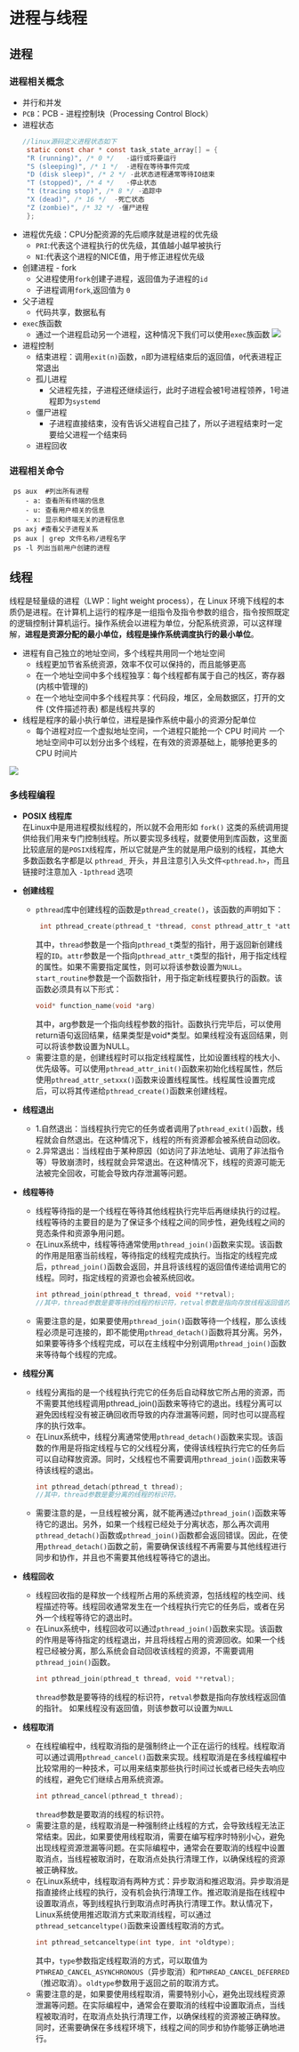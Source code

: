 # 进程与线程

## 进程
### 进程相关概念
 - 并行和并发 
 - `PCB`：PCB - 进程控制块（Processing Control Block）
 - 进程状态
   ```c
   //linux源码定义进程状态如下
    static const char * const task_state_array[] = {
    "R (running)", /* 0 */   -运行或将要运行
    "S (sleeping)", /* 1 */  -进程在等待事件完成
    "D (disk sleep)", /* 2 */ -此状态进程通常等待IO结束
    "T (stopped)", /* 4 */   -停止状态
    "t (tracing stop)", /* 8 */ -追踪中
    "X (dead)", /* 16 */  -死亡状态
    "Z (zombie)", /* 32 */ -僵尸进程
    };
   ```
 - 进程优先级：CPU分配资源的先后顺序就是进程的优先级
   - `PRI`:代表这个进程执行的优先级，其值越小越早被执行
   - `NI`:代表这个进程的NICE值，用于修正进程优先级
 - 创建进程 - fork
    - 父进程使用`fork`创建子进程，返回值为子进程的`id`
    - 子进程调用`fork`,返回值为 `0`
 - 父子进程
    - 代码共享，数据私有
 - `exec`族函数
    - 通过一个进程启动另一个进程，这种情况下我们可以使用`exec`族函数
    ![](../image/1.png)
 - 进程控制
    - 结束进程：调用`exit(n)`函数，`n`即为进程结束后的返回值，`0`代表进程正常退出
    - 孤儿进程
      - 父进程先挂，子进程还继续运行，此时子进程会被1号进程领养，1号进程即为`systemd`
    - 僵尸进程
      - 子进程直接结束，没有告诉父进程自己挂了，所以子进程结束时一定要给父进程一个结束码
    - 进程回收
### 进程相关命令
```shell
 ps aux  #列出所有进程
	- a: 查看所有终端的信息
	- u: 查看用户相关的信息
	- x: 显示和终端无关的进程信息
 ps axj #查看父子进程关系
 ps aux | grep 文件名称/进程名字
 ps -l 列出当前用户创建的进程
```

## 线程
线程是轻量级的进程（LWP：light weight process），在 Linux 环境下线程的本质仍是进程。在计算机上运行的程序是一组指令及指令参数的组合，指令按照既定的逻辑控制计算机运行。操作系统会以进程为单位，分配系统资源，可以这样理解，**进程是资源分配的最小单位，线程是操作系统调度执行的最小单位**。

 - 进程有自己独立的地址空间，多个线程共用同一个地址空间
   - 线程更加节省系统资源，效率不仅可以保持的，而且能够更高
   - 在一个地址空间中多个线程独享：每个线程都有属于自己的栈区，寄存器 (内核中管理的)
   - 在一个地址空间中多个线程共享：代码段，堆区，全局数据区，打开的文件 (文件描述符表) 都是线程共享的
 - 线程是程序的最小执行单位，进程是操作系统中最小的资源分配单位
   - 每个进程对应一个虚拟地址空间，一个进程只能抢一个 CPU 时间片
一个地址空间中可以划分出多个线程，在有效的资源基础上，能够抢更多的 CPU 时间片   

![](../image/2.png)


### 多线程编程
 - **POSIX 线程库**   
 在Linux中是用进程模拟线程的，所以就不会用形如 `fork()` 这类的系统调用提供给我们用来专门控制线程。所以要实现多线程，就要使用到库函数，这里面比较底层的是`POSIX`线程库，所以它就是产生的就是用户级别的线程，其绝大多数函数名字都是以 `pthread_` 开头，并且注意引入头文件`<pthread.h>`，而且链接时注意加入 `-1pthread` 选项
 - **创建线程**      
   - `pthread`库中创建线程的函数是`pthread_create()`，该函数的声明如下：
     ```c
      int pthread_create(pthread_t *thread, const pthread_attr_t *attr, void *(*start_routine)(void*), void *arg);
     ```
     其中，`thread`参数是一个指向`pthread_t`类型的指针，用于返回新创建线程的`ID`。`attr`参数是一个指向`pthread_attr_t`类型的指针，用于指定线程的属性。如果不需要指定属性，则可以将该参数设置为`NULL`。`start_routine`参数是一个函数指针，用于指定新线程要执行的函数。该函数必须具有以下形式：
     ```c
     void* function_name(void *arg)
     ```
     其中，arg参数是一个指向线程参数的指针。函数执行完毕后，可以使用return语句返回结果，结果类型是void*类型。如果线程没有返回结果，则可以将该参数设置为NULL。
   - 需要注意的是，创建线程时可以指定线程属性，比如设置线程的栈大小、优先级等。可以使用`pthread_attr_init()`函数来初始化线程属性，然后使用`pthread_attr_setxxx()`函数来设置线程属性。线程属性设置完成后，可以将其传递给`pthread_create()`函数来创建线程。
 - **线程退出**      
   - 1.自然退出：当线程执行完它的任务或者调用了`pthread_exit()`函数，线程就会自然退出。在这种情况下，线程的所有资源都会被系统自动回收。    
   - 2.异常退出：当线程由于某种原因（如访问了非法地址、调用了非法指令等）导致崩溃时，线程就会异常退出。在这种情况下，线程的资源可能无法被完全回收，可能会导致内存泄漏等问题。     


 - **线程等待**
   - 线程等待指的是一个线程在等待其他线程执行完毕后再继续执行的过程。线程等待的主要目的是为了保证多个线程之间的同步性，避免线程之间的竞态条件和资源争用问题。
   - 在Linux系统中，线程等待通常使用`pthread_join()`函数来实现。该函数的作用是阻塞当前线程，等待指定的线程完成执行。当指定的线程完成后，`pthread_join()`函数会返回，并且将该线程的返回值传递给调用它的线程。同时，指定线程的资源也会被系统回收。
     ```c
     int pthread_join(pthread_t thread, void **retval);
     //其中，thread参数是要等待的线程的标识符，retval参数是指向存放线程返回值的指针。如果线程没有返回值，则该参数可以设置为NULL。
     ```
   - 需要注意的是，如果要使用`pthread_join()`函数等待一个线程，那么该线程必须是可连接的，即不能使用`pthread_detach()`函数将其分离。另外，如果要等待多个线程完成，可以在主线程中分别调用`pthread_join()`函数来等待每个线程的完成。   


 - **线程分离**
   - 线程分离指的是一个线程执行完它的任务后自动释放它所占用的资源，而不需要其他线程调用pthread_join()函数来等待它的退出。线程分离可以避免因线程没有被正确回收而导致的内存泄漏等问题，同时也可以提高程序的执行效率。
   - 在Linux系统中，线程分离通常使用`pthread_detach()`函数来实现。该函数的作用是将指定线程与它的父线程分离，使得该线程执行完它的任务后可以自动释放资源。同时，父线程也不需要调用`pthread_join()`函数来等待该线程的退出。
     ```c
     int pthread_detach(pthread_t thread);
     //其中，thread参数是要分离的线程的标识符。
     ```
   - 需要注意的是，一旦线程被分离，就不能再通过`pthread_join()`函数来等待它的退出。另外，如果一个线程已经处于分离状态，那么再次调用`pthread_detach()`函数或`pthread_join()`函数都会返回错误。因此，在使用`pthread_detach()`函数之前，需要确保该线程不再需要与其他线程进行同步和协作，并且也不需要其他线程等待它的退出。    


 - **线程回收**
   - 线程回收指的是释放一个线程所占用的系统资源，包括线程的栈空间、线程描述符等。线程回收通常发生在一个线程执行完它的任务后，或者在另外一个线程等待它的退出时。
   - 在Linux系统中，线程回收可以通过`pthread_join()`函数来实现。该函数的作用是等待指定的线程退出，并且将线程占用的资源回收。如果一个线程已经被分离，那么系统会自动回收该线程的资源，不需要调用`pthread_join()`函数。
     ```c
     int pthread_join(pthread_t thread, void **retval);
     ```
     `thread`参数是要等待的线程的标识符，`retval`参数是指向存放线程返回值的指针。
     如果线程没有返回值，则该参数可以设置为`NULL`

 - **线程取消**    
   - 在线程编程中，线程取消指的是强制终止一个正在运行的线程。线程取消可以通过调用`pthread_cancel()`函数来实现。线程取消是在多线程编程中比较常用的一种技术，可以用来结束那些执行时间过长或者已经失去响应的线程，避免它们继续占用系统资源。 
     ```c
     int pthread_cancel(pthread_t thread);
     ```
     `thread`参数是要取消的线程的标识符。
   - 需要注意的是，线程取消是一种强制终止线程的方式，会导致线程无法正常结束。因此，如果要使用线程取消，需要在编写程序时特别小心，避免出现线程资源泄漏等问题。在实际编程中，通常会在要取消的线程中设置取消点，当线程被取消时，在取消点处执行清理工作，以确保线程的资源被正确释放。
   - 在Linux系统中，线程取消有两种方式：异步取消和推迟取消。异步取消是指直接终止线程的执行，没有机会执行清理工作。推迟取消是指在线程中设置取消点，等到线程执行到取消点时再执行清理工作。默认情况下，Linux系统使用推迟取消方式来取消线程，可以通过`pthread_setcanceltype()`函数来设置线程取消的方式。
     ```c
     int pthread_setcanceltype(int type, int *oldtype);
     ```
     其中，`type`参数指定线程取消的方式，可以取值为`PTHREAD_CANCEL_ASYNCHRONOUS`（异步取消）和`PTHREAD_CANCEL_DEFERRED`（推迟取消）。`oldtype`参数用于返回之前的取消方式。
   - 需要注意的是，如果要使用线程取消，需要特别小心，避免出现线程资源泄漏等问题。在实际编程中，通常会在要取消的线程中设置取消点，当线程被取消时，在取消点处执行清理工作，以确保线程的资源被正确释放。同时，还需要确保在多线程环境下，线程之间的同步和协作能够正确地进行。
 
 
  